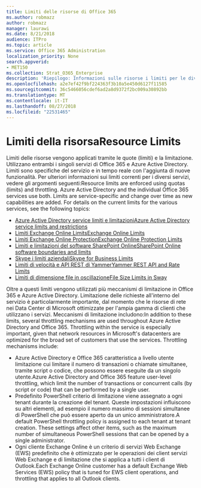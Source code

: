 ```yaml
---
title: Limiti delle risorse di Office 365
ms.author: robmazz
author: robmazz
manager: laurawi
ms.date: 8/21/2018
audience: ITPro
ms.topic: article
ms.service: Office 365 Administration
localization_priority: None
search.appverid:
- MET150
ms.collection: Strat_O365_Enterprise
description: 'Riepilogo: Informazioni sulle risorse i limiti per le diverse applicazioni in Office 365.'
ms.openlocfilehash: a2e7ef42f9bf224363f3b10a5e450d6127f11585
ms.sourcegitcommit: 36c5466056cdef6ad2a8d9372f2bc009a30892bb
ms.translationtype: MT
ms.contentlocale: it-IT
ms.lasthandoff: 08/27/2018
ms.locfileid: "22531465"
---
```

# <a name="resource-limits"></a><span data-ttu-id="ed862-103">Limiti della risorsa</span><span class="sxs-lookup"><span data-stu-id="ed862-103">Resource Limits</span></span>

<span data-ttu-id="ed862-p101">Limiti delle risorse vengono applicati tramite le quote (limiti) e la limitazione. Utilizzano entrambi i singoli servizi di Office 365 e Azure Active Directory. Limiti sono specifiche del servizio e in tempo reale con l'aggiunta di nuove funzionalità. Per ulteriori informazioni sui limiti correnti per i diversi servizi, vedere gli argomenti seguenti:</span><span class="sxs-lookup"><span data-stu-id="ed862-p101">Resource limits are enforced using quotas (limits) and throttling. Azure Active Directory and the individual Office 365 services use both. Limits are service-specific and change over time as new capabilities are added. For details on the current limits for the various services, see the following topics:</span></span>
- [<span data-ttu-id="ed862-108">Azure Active Directory service limiti e limitazioni</span><span class="sxs-lookup"><span data-stu-id="ed862-108">Azure Active Directory service limits and restrictions</span></span>](https://msdn.microsoft.com/en-us/library/azure/dn764971.aspx)
- [<span data-ttu-id="ed862-109">Limiti Exchange Online Limits</span><span class="sxs-lookup"><span data-stu-id="ed862-109">Exchange Online Limits</span></span>](https://technet.microsoft.com/en-us/library/exchange-online-limits.aspx)
- [<span data-ttu-id="ed862-110">Limiti Exchange Online Protection</span><span class="sxs-lookup"><span data-stu-id="ed862-110">Exchange Online Protection Limits</span></span>](https://technet.microsoft.com/en-us/library/exchange-online-protection-limits.aspx)
- [<span data-ttu-id="ed862-111">Limiti e limitazioni del software SharePoint Online</span><span class="sxs-lookup"><span data-stu-id="ed862-111">SharePoint Online software boundaries and limits</span></span>](https://support.office.com/article/SharePoint-Online-software-boundaries-and-limits-8F34FF47-B749-408B-ABC0-B605E1F6D498)
- [<span data-ttu-id="ed862-112">Skype i limiti aziendali</span><span class="sxs-lookup"><span data-stu-id="ed862-112">Skype for Business Limits</span></span>](https://technet.microsoft.com/en-us/library/skype-for-business-online-limits.aspx)
- [<span data-ttu-id="ed862-113">Limiti di velocità e API REST di Yammer</span><span class="sxs-lookup"><span data-stu-id="ed862-113">Yammer REST API and Rate Limits</span></span>](https://developer.yammer.com/docs/rest-api-rate-limits)
- [<span data-ttu-id="ed862-114">Limiti di dimensione file in oscillazione</span><span class="sxs-lookup"><span data-stu-id="ed862-114">File Size Limits in Sway</span></span>](https://support.office.com/article/File-size-limits-in-Sway-4db21bc6-b42b-499f-9272-66e089db109f)

<span data-ttu-id="ed862-p102">Oltre a questi limiti vengono utilizzati più meccanismi di limitazione in Office 365 e Azure Active Directory. Limitazione delle richieste all'interno del servizio è particolarmente importante, dal momento che le risorse di rete nei Data Center di Microsoft ottimizzate per l'ampia gamma di clienti che utilizzano i servizi. Meccanismi di limitazione includono:</span><span class="sxs-lookup"><span data-stu-id="ed862-p102">In addition to these limits, several throttling mechanisms are used throughout Azure Active Directory and Office 365. Throttling within the service is especially important, given that network resources in Microsoft's datacenters are optimized for the broad set of customers that use the services. Throttling mechanisms include:</span></span>
- <span data-ttu-id="ed862-118">Azure Active Directory e Office 365 caratteristica a livello utente limitazione cui limitare il numero di transazioni o chiamate simultanee, tramite script o codice, che possono essere eseguite da un singolo utente.</span><span class="sxs-lookup"><span data-stu-id="ed862-118">Azure Active Directory and Office 365 feature user-level throttling, which limit the number of transactions or concurrent calls (by script or code) that can be performed by a single user.</span></span>
- <span data-ttu-id="ed862-p103">Predefinito PowerShell criterio di limitazione viene assegnato a ogni tenant durante la creazione del tenant. Queste impostazioni influiscono su altri elementi, ad esempio il numero massimo di sessioni simultanee di PowerShell che può essere aperto da un unico amministratore.</span><span class="sxs-lookup"><span data-stu-id="ed862-p103">A default PowerShell throttling policy is assigned to each tenant at tenant creation. These settings affect other items, such as the maximum number of simultaneous PowerShell sessions that can be opened by a single administrator.</span></span>
- <span data-ttu-id="ed862-121">Ogni cliente Exchange Online è un criterio di servizi Web Exchange (EWS) predefinito che è ottimizzato per le operazioni dei client servizi Web Exchange e di limitazione che si applica a tutti i client di Outlook.</span><span class="sxs-lookup"><span data-stu-id="ed862-121">Each Exchange Online customer has a default Exchange Web Services (EWS) policy that is tuned for EWS client operations, and throttling that applies to all Outlook clients.</span></span>
